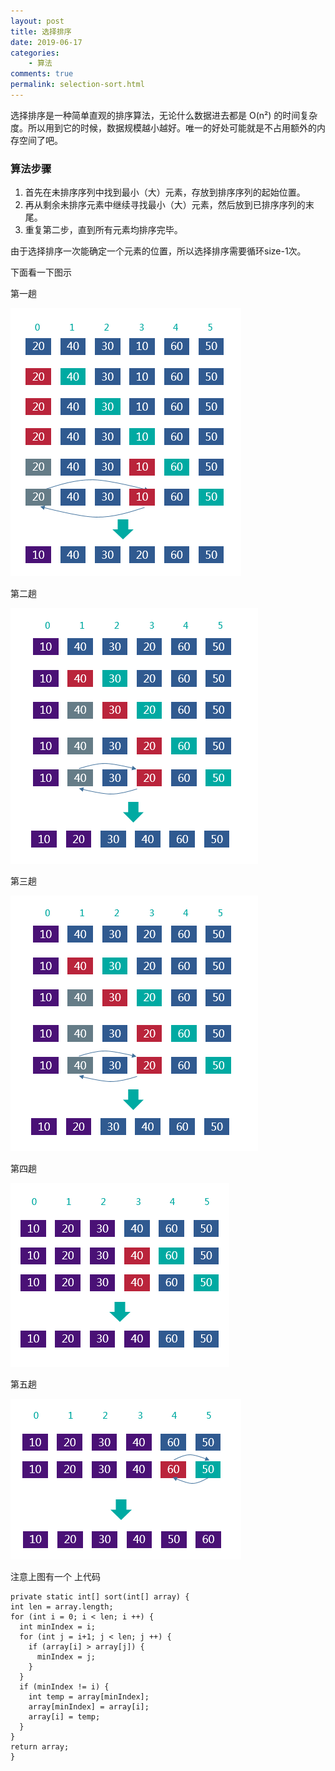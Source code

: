 ```yaml
---
layout: post
title: 选择排序
date: 2019-06-17
categories:
    - 算法
comments: true
permalink: selection-sort.html
---
```


选择排序是一种简单直观的排序算法，无论什么数据进去都是 O(n²) 的时间复杂度。所以用到它的时候，数据规模越小越好。唯一的好处可能就是不占用额外的内存空间了吧。

### 算法步骤

1. 首先在未排序序列中找到最小（大）元素，存放到排序序列的起始位置。
2. 再从剩余未排序元素中继续寻找最小（大）元素，然后放到已排序序列的末尾。
3. 重复第二步，直到所有元素均排序完毕。

由于选择排序一次能确定一个元素的位置，所以选择排序需要循环size-1次。

下面看一下图示

第一趟

![](/assets/images/posts/sorting-algorithm/selection-sort-1.png)

第二趟

![](/assets/images/posts/sorting-algorithm/selection-sort-2.png)

第三趟

![](/assets/images/posts/sorting-algorithm/selection-sort-2.png)

第四趟

![](/assets/images/posts/sorting-algorithm/selection-sort-4.png)

第五趟

![](/assets/images/posts/sorting-algorithm/selection-sort-5.png)

注意上图有一个
上代码

```
private static int[] sort(int[] array) {
int len = array.length;
for (int i = 0; i < len; i ++) {
  int minIndex = i;
  for (int j = i+1; j < len; j ++) {
	if (array[i] > array[j]) {
	  minIndex = j;
	}
  }
  if (minIndex != i) {
	int temp = array[minIndex];
	array[minIndex] = array[i];
	array[i] = temp;
  }
}
return array;
}
```